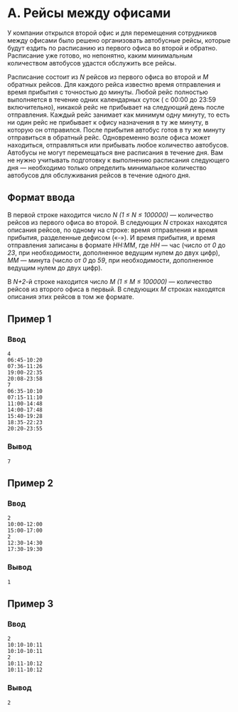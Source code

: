 # A. Рейсы между офисами

У компании открылся второй офис и для перемещения сотрудников между офисами было решено организовать автобусные рейсы,
которые будут ездить по расписанию из первого офиса во второй и обратно. Расписание уже готово, но непонятно, каким
минимальным количеством автобусов удастся обслужить все рейсы.

Расписание состоит из _N_ рейсов из первого офиса во второй и _M_ обратных рейсов. Для каждого рейса известно время
отправления и время прибытия с точностью до минуты. Любой рейс полностью выполняется в течение одних календарных суток (
с 00:00 до 23:59 включительно), никакой рейс не прибывает на следующий день после отправления. Каждый рейс занимает как
минимум одну минуту, то есть ни один рейс не прибывает к офису назначения в ту же минуту, в которую он отправился. После
прибытия автобус готов в ту же минуту отправиться в обратный рейс. Одновременно возле офиса может находиться,
отправляться или прибывать любое количество автобусов. Автобусы не могут перемещаться вне расписания в течение дня. Вам
не нужно учитывать подготовку к выполнению расписания следующего дня — необходимо только определить минимальное
количество автобусов для обслуживания рейсов в течение одного дня.

## Формат ввода

В первой строке находится число _N (1 ≤ N ≤ 100000)_ — количество рейсов из первого офиса во второй. В следующих _N_
строках находятся описания рейсов, по одному на строке: время отправления и время прибытия, разделенные дефисом («-»). И
время прибытия, и время отправления записаны в формате _HH:MM_, где _HH_ — час (число от _0_ до _23_, при необходимости,
дополненное ведущим нулем до двух цифр), _MM_ — минута (число от _0_ до _59_, при необходимости, дополненное ведущим
нулем до двух цифр).

В _N+2_-й строке находится число _M (1 ≤ M ≤ 100000)_ — количество рейсов из второго офиса в первый. В следующих _M_
строках находятся описания этих рейсов в том же формате.

## Пример 1

### Ввод

    4
    06:45-10:20
    07:36-11:26
    19:00-22:35
    20:08-23:58
    7
    06:35-10:10
    07:15-11:10
    11:00-14:48
    14:00-17:48
    15:40-19:28
    18:35-22:23
    20:20-23:55

### Вывод

    7

## Пример 2

### Ввод

    2
    10:00-12:00
    15:00-17:00
    2
    12:30-14:30
    17:30-19:30

### Вывод

    1

## Пример 3

### Ввод

    2
    10:10-10:11
    10:10-10:11
    2
    10:11-10:12
    10:11-10:12

### Вывод

    2


